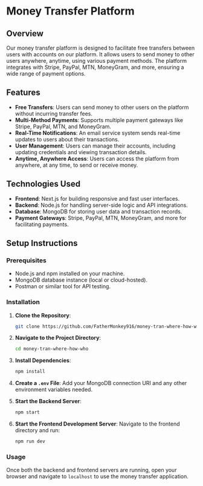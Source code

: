 # Money Transfer Platform

## Overview

Our money transfer platform is designed to facilitate free transfers between users with accounts on our platform. It allows users to send money to other users anywhere, anytime, using various payment methods. The platform integrates with Stripe, PayPal, MTN, MoneyGram, and more, ensuring a wide range of payment options.

## Features

- **Free Transfers**: Users can send money to other users on the platform without incurring transfer fees.
- **Multi-Method Payments**: Supports multiple payment gateways like Stripe, PayPal, MTN, and MoneyGram.
- **Real-Time Notifications**: An email service system sends real-time updates to users about their transactions.
- **User Management**: Users can manage their accounts, including updating credentials and viewing transaction details.
- **Anytime, Anywhere Access**: Users can access the platform from anywhere, at any time, to send or receive money.

## Technologies Used

- **Frontend**: Next.js for building responsive and fast user interfaces.
- **Backend**: Node.js for handling server-side logic and API integrations.
- **Database**: MongoDB for storing user data and transaction records.
- **Payment Gateways**: Stripe, PayPal, MTN, MoneyGram, and more for facilitating payments.

## Setup Instructions

### Prerequisites

- Node.js and npm installed on your machine.
- MongoDB database instance (local or cloud-hosted).
- Postman or similar tool for API testing.

### Installation

1. **Clone the Repository**:
   ```bash
   git clone https://github.com/FatherMonkey916/money-tran-where-how-who.git
   ```

2. **Navigate to the Project Directory**:
   ```bash
   cd money-tran-where-how-who
   ```

3. **Install Dependencies**:
   ```bash
   npm install
   ```

4. **Create a `.env` File**:
   Add your MongoDB connection URI and any other environment variables needed.

5. **Start the Backend Server**:
   ```bash
   npm start
   ```

6. **Start the Frontend Development Server**:
   Navigate to the frontend directory and run:
   ```bash
   npm run dev
   ```

### Usage

Once both the backend and frontend servers are running, open your browser and navigate to `localhost` to use the money transfer application.
